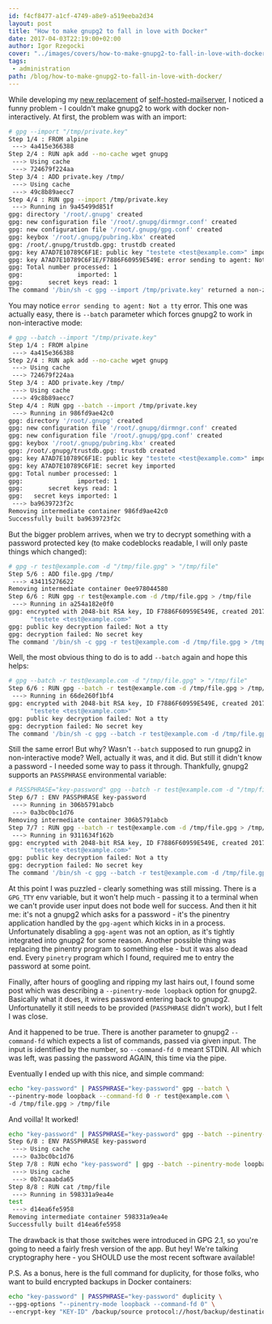 ```yaml
---
id: f4cf8477-a1cf-4749-a8e9-a519eeba2d34
layout: post
title: "How to make gnupg2 to fall in love with Docker"
date: 2017-04-03T22:19:00+02:00
author: Igor Rzegocki
cover: "../images/covers/how-to-make-gnupg2-to-fall-in-love-with-docker.png"
tags:
 - administration
path: /blog/how-to-make-gnupg2-to-fall-in-love-with-docker/
---
```


While developing my [new replacement](https://github.com/wombatapp) of [self-hosted-mailserver](https://github.com/ajgon/self-hosted-mailserver),
I noticed a funny problem - I couldn't make gnupg2 to work
with docker non-interactively. At first, the problem was with an import:

```bash
# gpg --import "/tmp/private.key"
Step 1/4 : FROM alpine
 ---> 4a415e366388
Step 2/4 : RUN apk add --no-cache wget gnupg
 ---> Using cache
 ---> 724679f224aa
Step 3/4 : ADD private.key /tmp/
 ---> Using cache
 ---> 49c8b89aecc7
Step 4/4 : RUN gpg --import /tmp/private.key
 ---> Running in 9a45499d851f
gpg: directory '/root/.gnupg' created
gpg: new configuration file '/root/.gnupg/dirmngr.conf' created
gpg: new configuration file '/root/.gnupg/gpg.conf' created
gpg: keybox '/root/.gnupg/pubring.kbx' created
gpg: /root/.gnupg/trustdb.gpg: trustdb created
gpg: key A7AD7E10789C6F1E: public key "testete <test@example.com>" imported
gpg: key A7AD7E10789C6F1E/F7886F60959E549E: error sending to agent: Not a tty
gpg: Total number processed: 1
gpg:               imported: 1
gpg:       secret keys read: 1
The command '/bin/sh -c gpg --import /tmp/private.key' returned a non-zero code: 2
```

You may notice `error sending to agent: Not a tty` error. This one was actually easy, there is `--batch` parameter
which forces gnupg2 to work in non-interactive mode:

```bash
# gpg --batch --import "/tmp/private.key"
Step 1/4 : FROM alpine
 ---> 4a415e366388
Step 2/4 : RUN apk add --no-cache wget gnupg
 ---> Using cache
 ---> 724679f224aa
Step 3/4 : ADD private.key /tmp/
 ---> Using cache
 ---> 49c8b89aecc7
Step 4/4 : RUN gpg --batch --import /tmp/private.key
 ---> Running in 986fd9ae42c0
gpg: directory '/root/.gnupg' created
gpg: new configuration file '/root/.gnupg/dirmngr.conf' created
gpg: new configuration file '/root/.gnupg/gpg.conf' created
gpg: keybox '/root/.gnupg/pubring.kbx' created
gpg: /root/.gnupg/trustdb.gpg: trustdb created
gpg: key A7AD7E10789C6F1E: public key "testete <test@example.com>" imported
gpg: key A7AD7E10789C6F1E: secret key imported
gpg: Total number processed: 1
gpg:               imported: 1
gpg:       secret keys read: 1
gpg:   secret keys imported: 1
 ---> ba9639723f2c
Removing intermediate container 986fd9ae42c0
Successfully built ba9639723f2c
```

But the bigger problem arrives, when we try to decrypt something with a password protected key
(to make codeblocks readable, I will only paste things which changed):

```bash
# gpg -r test@example.com -d "/tmp/file.gpg" > "/tmp/file"
Step 5/6 : ADD file.gpg /tmp/
 ---> 434115276622
Removing intermediate container 0ee978044580
Step 6/6 : RUN gpg -r test@example.com -d /tmp/file.gpg > /tmp/file
 ---> Running in a254a182e0f0
gpg: encrypted with 2048-bit RSA key, ID F7886F60959E549E, created 2017-04-03
      "testete <test@example.com>"
gpg: public key decryption failed: Not a tty
gpg: decryption failed: No secret key
The command '/bin/sh -c gpg -r test@example.com -d /tmp/file.gpg > /tmp/file' returned a non-zero code: 2
```

Well, the most obvious thing to do is to add `--batch` again and hope this helps:

```bash
# gpg --batch -r test@example.com -d "/tmp/file.gpg" > "/tmp/file"
Step 6/6 : RUN gpg --batch -r test@example.com -d /tmp/file.gpg > /tmp/file
 ---> Running in 66de260f1bf4
gpg: encrypted with 2048-bit RSA key, ID F7886F60959E549E, created 2017-04-03
      "testete <test@example.com>"
gpg: public key decryption failed: Not a tty
gpg: decryption failed: No secret key
The command '/bin/sh -c gpg --batch -r test@example.com -d /tmp/file.gpg > /tmp/file' returned a non-zero code: 2
```

Still the same error! But why? Wasn't `--batch` supposed to run gnupg2 in non-interactive mode? Well,
actually it was, and it did. But still it didn't know a password - I needed some way to pass it through. Thankfully,
gnupg2 supports an `PASSPHRASE` environmental variable:

```bash
# PASSPHRASE="key-password" gpg --batch -r test@example.com -d "/tmp/file.gpg" > "/tmp/file"
Step 6/7 : ENV PASSPHRASE key-password
 ---> Running in 306b5791abcb
 ---> 0a3bc0bc1d76
Removing intermediate container 306b5791abcb
Step 7/7 : RUN gpg --batch -r test@example.com -d /tmp/file.gpg > /tmp/file
 ---> Running in 9311634f162b
gpg: encrypted with 2048-bit RSA key, ID F7886F60959E549E, created 2017-04-03
      "testete <test@example.com>"
gpg: public key decryption failed: Not a tty
gpg: decryption failed: No secret key
The command '/bin/sh -c gpg --batch -r test@example.com -d /tmp/file.gpg > /tmp/file' returned a non-zero code: 2
```

At this point I was puzzled - clearly something was still missing. There is a `GPG_TTY` env variable, but it won't
help much - passing it to a terminal when we can't provide user input does not bode well for success. And then it
hit me: it's not a gnupg2 which asks for a password - it's the pinentry application handled by the `gpg-agent` which
kicks in in a process. Unfortunately disabling a `gpg-agent` was not an option, as it's tightly integrated into
gnupg2 for some reason. Another possible thing was replacing the pinentry program to something else - but it was also
dead end. Every `pinetry` program which I found, required me to entry the password at some point.

Finally, after hours of googling and ripping my last hairs out, I found some post which was describing a
`--pinentry-mode loopback` option for gnupg2. Basically what it does, it wires password entering back to gnupg2.
Unfortunatelly it still needs to be provided (`PASSPHRASE` didn't work), but I felt I was close.

And it happened to be true. There is another parameter to gnupg2 `--command-fd` which expects a list of commands,
passed via given input. The input is identified by the number, so `--command-fd 0` meant STDIN. All which was left,
was passing the password AGAIN, this time via the pipe.

Eventually I ended up with this nice, and simple command:

```bash
echo "key-password" | PASSPHRASE="key-password" gpg --batch \
--pinentry-mode loopback --command-fd 0 -r test@example.com \
-d /tmp/file.gpg > /tmp/file
```

And voilla! It worked!

```bash
echo "key-password" | PASSPHRASE="key-password" gpg --batch --pinentry-mode loopback --command-fd 0 -r test@example.com -d "/tmp/file.gpg" > "/tmp/file"
Step 6/8 : ENV PASSPHRASE key-password
 ---> Using cache
 ---> 0a3bc0bc1d76
Step 7/8 : RUN echo "key-password" | gpg --batch --pinentry-mode loopback --command-fd 0 -r test@example.com -d /tmp/file.gpg > /tmp/file
 ---> Using cache
 ---> 0b7caaabda65
Step 8/8 : RUN cat /tmp/file
 ---> Running in 598331a9ea4e
test
 ---> d14ea6fe5958
Removing intermediate container 598331a9ea4e
Successfully built d14ea6fe5958
```

The drawback is that those switches were introduced in GPG 2.1, so you're going to need a fairly fresh version of
the app. But hey! We're talking cryptography here - you SHOULD use the most recent software available!

P.S. As a bonus, here is the full command for duplicity, for those folks, who want to build encrypted backups
in Docker containers:

```bash
echo "key-password" | PASSPHRASE="key-password" duplicity \
--gpg-options "--pinentry-mode loopback --command-fd 0" \
--encrypt-key "KEY-ID" /backup/source protocol://host/backup/destination
```
